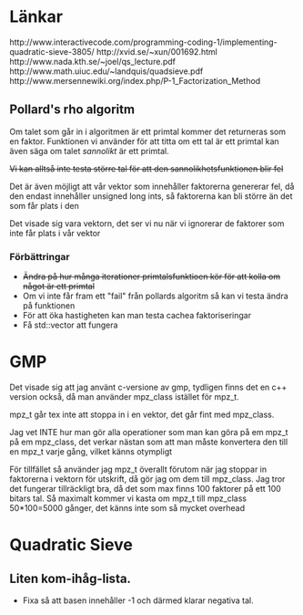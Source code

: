 <h1>Länkar</h1>
http://www.interactivecode.com/programming-coding-1/implementing-quadratic-sieve-3805/
http://xvid.se/~xun/001692.html
http://www.nada.kth.se/~joel/qs_lecture.pdf
http://www.math.uiuc.edu/~landquis/quadsieve.pdf
http://www.mersennewiki.org/index.php/P-1_Factorization_Method


<h2>Pollard's rho algoritm</h2>
Om talet som går in i algoritmen är ett primtal kommer det returneras som en faktor.
Funktionen vi använder för att titta om ett tal är ett primtal kan även säga om talet
<em>sannolikt</em> är ett primtal.

<del>Vi kan alltså inte testa större tal för att den sannolikhetsfunktionen blir fel</del>

Det är även möjligt att vår vektor som innehåller faktorerna genererar fel, då den endast
innehåller unsigned long ints, så faktorerna kan bli större än det som får plats i den

Det visade sig vara vektorn, det ser vi nu när vi ignorerar de faktorer som inte får plats i vår vektor

<h3>Förbättringar</h3>
<ul>
<li><del>Ändra på hur många iterationer primtalsfunktioen kör för att kolla om något är ett primtal</del></li>
<li>Om vi inte får fram ett "fail" från pollards algoritm så kan vi testa ändra på funktionen</li>
<li>För att öka hastigheten kan man testa cachea faktoriseringar</li>
<li>Få std::vector<mpz_t> att fungera</li>
</ul>

<h1>GMP</h1>

Det visade sig att jag använt c-versione av gmp, tydligen finns det en c++ version också, då man använder mpz_class 
istället för mpz_t.

mpz_t går tex inte att stoppa in i en vektor, det går fint med mpz_class. 

Jag vet INTE hur man gör alla operationer som man kan göra på em mpz_t på em mpz_class, det verkar nästan som
att man måste konvertera den till en mpz_t varje gång, vilket känns otympligt

För tillfället så använder jag mpz_t överallt förutom när jag stoppar in faktorerna i vektorn för utskrift, då 
gör jag om dem till mpz_class. Jag tror det fungerar tillräckligt bra, då det som max finns 100 faktorer på ett 100
bitars tal. Så maximalt kommer vi kasta om mpz_t till mpz_class 50*100=5000 gånger, det känns inte som så mycket overhead

<h1>Quadratic Sieve</h1>

<h2>Liten kom-ihåg-lista.</h2>

<ul>
<li>Fixa så att basen innehåller -1 och därmed klarar negativa tal.</li>
</ul>
